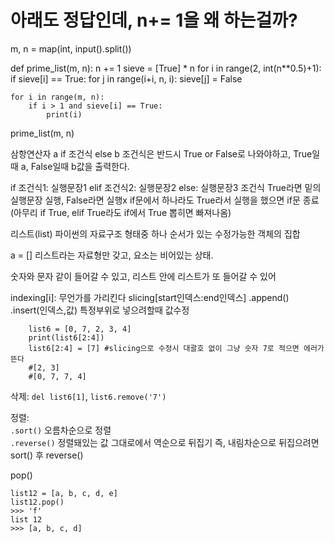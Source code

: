 # 아래도 정답인데, n+= 1을 왜 하는걸까?

m, n = map(int, input().split())


def prime_list(m, n):
    n += 1
    sieve = [True] * n
    for i in range(2, int(n**0.5)+1):
        if sieve[i] == True:
            for j in range(i+i, n, i):
                sieve[j] = False

    for i in range(m, n):
        if i > 1 and sieve[i] == True:
            print(i)


prime_list(m, n)


삼항연산자 a if 조건식 else b
조건식은 반드시 True or False로 나와야하고,
True일때 a, False일때 b값을 출력한다.


if 조건식1:
    실행문장1
elif 조건식2:
    실행문장2
else:
    실행문장3
조건식 True라면 밑의 실행문장 실행, False라면 실행x
if문에서 하나라도 True라서 실행을 했으면 if문 종료 (아무리 if True, elif True라도 if에서 True 뽑히면 빠져나옴) 

리스트(list)
파이썬의 자료구조 형태중 하나
순서가 있는 수정가능한 객체의 집합

a = []
리스트라는 자료형만 갖고, 요소는 비어있는 상태.

숫자와 문자 같이 들어갈 수 있고, 리스트 안에 리스트가 또 들어갈 수 있어

indexing[i]: 무언가를 가리킨다 
slicing[start인덱스:end인덱스]
.append()
.insert(인덱스,값) 특정부위로 넣으려할때
값수정
``` 
    list6 = [0, 7, 2, 3, 4]
    print(list6[2:4])
    list6[2:4] = [7] #slicing으로 수정시 대괄호 없이 그냥 숫자 7로 적으면 에러가 뜬다 
    #[2, 3]
    #[0, 7, 7, 4]
```   

삭제: ```del list6[1]```, ```list6.remove('7')```   

정렬:   
```.sort()``` 오름차순으로 정렬   
```.reverse()``` 정렬돼있는 값 그대로에서 역순으로 뒤집기
즉, 내림차순으로 뒤집으려면 sort() 후 reverse()

pop()
```
list12 = [a, b, c, d, e]
list12.pop()
>>> 'f'
list 12
>>> [a, b, c, d]
```



















